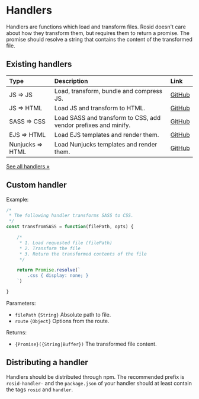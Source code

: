 # Handlers

Handlers are functions which load and transform files. Rosid doesn't care about how they transform them, but requires them to return a promise. The promise should resolve a string that contains the content of the transformed file.

## Existing handlers

| Type | Description | Link |
|:-----------|:------------|:------------|
| JS => JS | Load, transform, bundle and compress JS. | [GitHub](https://github.com/electerious/rosid-handler-js) |
| JS => HTML | Load JS and transform to HTML. | [GitHub](https://github.com/electerious/rosid-handler-node) |
| SASS => CSS | Load SASS and transform to CSS, add vendor prefixes and minify. | [GitHub](https://github.com/electerious/rosid-handler-sass) |
| EJS => HTML | Load EJS templates and render them. | [GitHub](https://github.com/electerious/rosid-handler-ejs) |
| Nunjucks => HTML | Load Nunjucks templates and render them. | [GitHub](https://github.com/electerious/rosid-handler-njk) |

[See all handlers &#187;](https://www.npmjs.com/search?q=rosid-handler-)

## Custom handler

Example:

```js
/*
 * The following handler transforms SASS to CSS.
 */
const transfromSASS = function(filePath, opts) {

	/*
	 * 1. Load requested file (filePath)
	 * 2. Transform the file
	 * 3. Return the transformed contents of the file
	 */

	return Promise.resolve(`
		.css { display: none; }
	`)

}
```

Parameters:

- `filePath` `{String}` Absolute path to file.
- `route` `{Object}` Options from the route.

Returns:

- `{Promise}({String|Buffer})` The transformed file content.

## Distributing a handler

Handlers should be distributed through npm. The recommended prefix is `rosid-handler-` and the `package.json` of your handler should at least contain the tags `rosid` and `handler`.